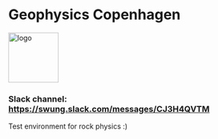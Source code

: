 # Geophysics Copenhagen

<img width="100" alt="logo" src="https://user-images.githubusercontent.com/50207393/57354680-68ca3600-716c-11e9-8bf3-3054c7eec0ab.png">

### Slack channel: https://swung.slack.com/messages/CJ3H4QVTM

Test environment for rock physics :)
